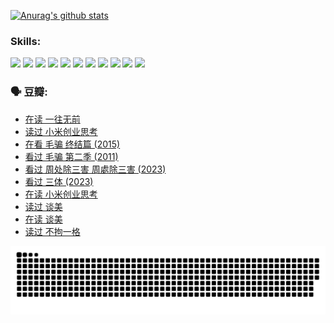 
[![Anurag's github stats](https://github-readme-stats.vercel.app/api?username=w940853815)](https://github.com/anuraghazra/github-readme-stats)

### Skills:

<code><img height="32" src="https://cdn.jsdelivr.net/npm/simple-icons@v5/icons/python.svg"></code>
<code><img height="32" src="https://cdn.jsdelivr.net/npm/simple-icons@v5/icons/javascript.svg"></code>
<code><img height="32" src="https://cdn.jsdelivr.net/npm/simple-icons@v5/icons/django.svg"></code>
<code><img height="32" src="https://cdn.jsdelivr.net/npm/simple-icons@v5/icons/flask.svg"></code>
<code><img height="32" src="https://cdn.jsdelivr.net/npm/simple-icons@v5/icons/vuetify.svg"></code>
<code><img height="32" src="https://cdn.jsdelivr.net/npm/simple-icons@v5/icons/git.svg"></code>
<code><img height="32" src="https://cdn.jsdelivr.net/npm/simple-icons@v5/icons/docker.svg"></code>
<code><img height="32" src="https://cdn.jsdelivr.net/npm/simple-icons@v5/icons/postgresql.svg"></code>
<code><img height="32" src="https://cdn.jsdelivr.net/npm/simple-icons@v5/icons/elasticsearch.svg"></code>
<code><img height="32" src="https://cdn.jsdelivr.net/npm/simple-icons@v5/icons/macos.svg"></code>
<code><img height="32" src="https://cdn.jsdelivr.net/npm/simple-icons@v5/icons/linux.svg"></code>

### 🗣 豆瓣:

<!-- DOUBAN-ACTIVITIES:START -->
- [在读 一往无前](https://www.douban.com/people/136069238/status/4590507310/?_i=14580186)
- [读过 小米创业思考](https://www.douban.com/people/136069238/status/4590506983/?_i=14580186)
- [在看 毛骗 终结篇‎ (2015)](https://www.douban.com/people/136069238/status/4581971924/?_i=14580186)
- [看过 毛骗 第二季‎ (2011)](https://www.douban.com/people/136069238/status/4581971810/?_i=14580186)
- [看过 周处除三害 周處除三害‎ (2023)](https://www.douban.com/people/136069238/status/4575646701/?_i=14580186)
- [看过 三体‎ (2023)](https://www.douban.com/people/136069238/status/4574263039/?_i=14580186)
- [在读 小米创业思考](https://www.douban.com/people/136069238/status/4572047905/?_i=14580186)
- [读过 谈美](https://www.douban.com/people/136069238/status/4572047629/?_i=14580186)
- [在读 谈美](https://www.douban.com/people/136069238/status/4560861771/?_i=14580186)
- [读过 不拘一格](https://www.douban.com/people/136069238/status/4560861445/?_i=14580186)
<!-- DOUBAN-ACTIVITIES:END -->


![Snake animation](https://raw.githubusercontent.com/w940853815/w940853815/output/github-contribution-grid-snake.svg)

<!--
**w940853815/w940853815** is a ✨ _special_ ✨ repository because its `README.md` (this file) appears on your GitHub profile.

Here are some ideas to get you started:

- 🔭 I’m currently working on ...
- 🌱 I’m currently learning ...
- 👯 I’m looking to collaborate on ...
- 🤔 I’m looking for help with ...
- 💬 Ask me about ...
- 📫 How to reach me: ...
- 😄 Pronouns: ...
- ⚡ Fun fact: ...
-->
